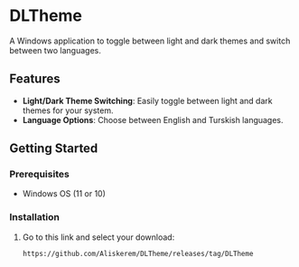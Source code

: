 # DLTheme

A Windows application to toggle between light and dark themes and switch between two languages.

## Features
- **Light/Dark Theme Switching**: Easily toggle between light and dark themes for your system.
- **Language Options**: Choose between English and Turskish languages.
## Getting Started

### Prerequisites
- Windows OS (11 or 10)
### Installation
1. Go to this link and select your download:
   ```bash   
   https://github.com/Aliskerem/DLTheme/releases/tag/DLTheme
